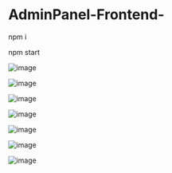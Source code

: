 # AdminPanel-Frontend-

npm i

npm start

![image](https://github.com/kiv1337/AdminPanel-Frontend-/assets/107103362/e698129b-9ef8-4ca7-b67f-6576da2c50a1)

![image](https://github.com/kiv1337/AdminPanel-Frontend-/assets/107103362/cb8e659f-c70d-4143-8e4e-d6af9c007437)

![image](https://github.com/kiv1337/AdminPanel-Frontend-/assets/107103362/4fef913b-5970-4404-9aaf-ba7793a346ab)

![image](https://github.com/kiv1337/AdminPanel-Frontend-/assets/107103362/aeba1e48-84f9-4cbf-9f42-60cddc07affa)

![image](https://github.com/kiv1337/AdminPanel-Frontend-/assets/107103362/69c3ee78-683e-434c-8de5-bb37ad52ca72)

![image](https://github.com/kiv1337/AdminPanel-Frontend-/assets/107103362/93283478-37aa-490b-b334-1974ca08d41e)

![image](https://github.com/kiv1337/AdminPanel-Frontend-/assets/107103362/eb484d13-ccef-40ab-a4ac-7be87fc2f5f2)

